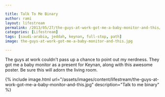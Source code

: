 ```yaml
---

title: Talk To Me Binary
author: rami
layout: lifestream 
permalink: /2013/05/27/the-guys-at-work-got-me-a-baby-monitor-and-this/
categories: [Lifestream]
tags: [saudi-arabia, jeddah, keynan, full-stop, path]
image: the-guys-at-work-got-me-a-baby-monitor-and-this.jpg

---
```


The guys at work couldn't pass up a chance to point out my nerdness. They got me a baby monitor as a present for Keynan, along with this awesome poster. Be sure this will adorn the living room.

{% include image.html url="/assets/images/content/lifestream/the-guys-at-work-got-me-a-baby-monitor-and-this.jpg" description="Talk to me binary" %}
